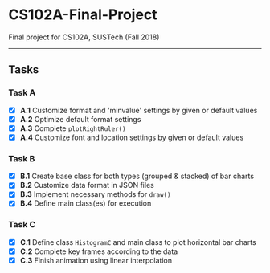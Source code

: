 # CS102A-Final-Project

Final project for CS102A, SUSTech (Fall 2018)

 ---

## Tasks

### Task A
 - [x] **A.1** Customize format and 'minvalue' settings by given or default values
 - [x] **A.2** Optimize default format settings
 - [x] **A.3** Complete `plotRightRuler()`
 - [x] **A.4** Customize font and location settings by given or default values

### Task B
 - [x] **B.1** Create base class for both types (grouped & stacked) of bar charts
 - [x] **B.2** Customize data format in JSON files
 - [x] **B.3** Implement necessary methods for `draw()`
 - [x] **B.4** Define main class(es) for execution

### Task C
 - [x] **C.1** Define class `HistogramC` and main class to plot horizontal bar charts
 - [x] **C.2** Complete key frames according to the data
 - [x] **C.3** Finish animation using linear interpolation
